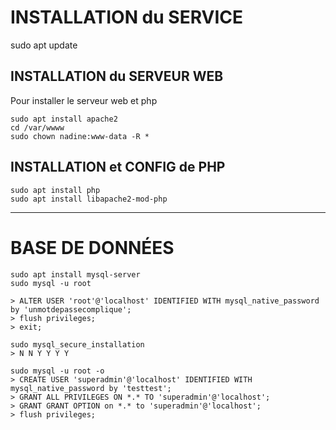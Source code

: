 # INSTALLATION du SERVICE

sudo apt update

## INSTALLATION du SERVEUR WEB

Pour installer le serveur web et php

```
sudo apt install apache2
cd /var/wwww
sudo chown nadine:www-data -R *
```

## INSTALLATION et CONFIG de PHP

```
sudo apt install php
sudo apt install libapache2-mod-php
```
___

# BASE DE DONNÉES

```
sudo apt install mysql-server
sudo mysql -u root

> ALTER USER 'root'@'localhost' IDENTIFIED WITH mysql_native_password by 'unmotdepassecomplique'; 
> flush privileges; 
> exit;

sudo mysql_secure_installation 
> N N Y Y Y Y

sudo mysql -u root -o
> CREATE USER 'superadmin'@'localhost' IDENTIFIED WITH mysql_native_password by 'testtest'; 
> GRANT ALL PRIVILEGES ON *.* TO 'superadmin'@'localhost';
> GRANT GRANT OPTION on *.* to 'superadmin'@'localhost';
> flush privileges;

```


